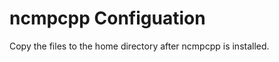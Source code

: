 ncmpcpp Configuation
================

Copy the files to the home directory after ncmpcpp is installed.